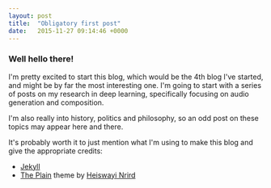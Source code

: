 ```yaml
---
layout: post
title:  "Obligatory first post"
date:   2015-11-27 09:14:46 +0000
---
```


### Well hello there!

I'm pretty excited to start this blog, which would be the 4th blog I've started, and might be by far the most interesting one. I'm going to start with a series of posts on my research in deep learning, specifically focusing on audio generation and composition.

I'm also really into history, politics and philosophy, so an odd post on these topics may appear here and there.

It's probably worth it to just mention what I'm using to make this blog and give the appropriate credits:

+ [Jekyll](http://jekyllrb.com)
+ [The Plain](http://heiswayi.github.io/the-plain.html) theme by [Heiswayi Nrird](http://heiswayi.github.io)